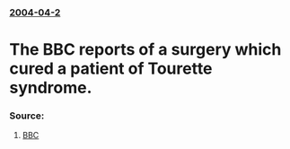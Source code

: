 ### [2004-04-2](/news/2004/04/2/index.md)

#  The BBC reports of a surgery which cured a patient of Tourette syndrome. 




### Source:

1. [BBC](http://news.bbc.co.uk/2/hi/health/3589395.stm)

